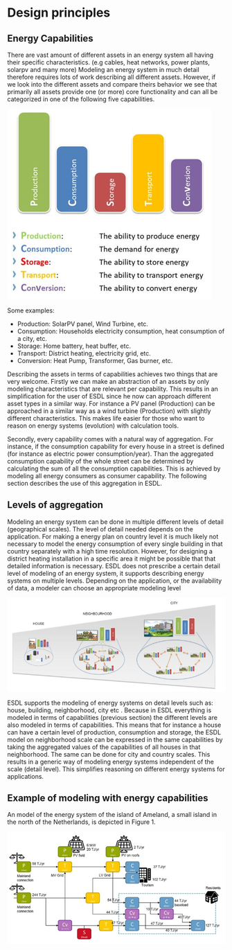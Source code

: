 # Design principles

## Energy Capabilities

There are vast amount of different assets in an energy system all having their specific characteristics. \(e.g cables, heat networks, power plants, solarpv and many more\) Modeling an energy system in much detail therefore requires lots of work describing all different assets. However, if we look into the different assets and compare theirs behavior we see that primarily all assets provide one \(or more\) core functionality and can all be categorized in one of the following five capabilities. 

![](https://github.com/EnergyTransition/ESDL-gitbook/blob/master/Images/Capabilities.JPG?raw=true)

Some examples: 

* Production: 	SolarPV panel, Wind Turbine, etc.
* Consumption: 	Households electricity consumption, heat consumption of a city, etc.
* Storage: 	Home battery, heat buffer, etc.
* Transport:	District heating, electricity grid, etc.
* Conversion:	Heat Pump, Transformer, Gas burner, etc.

Describing the assets in terms of capabilities achieves two things that are very welcome. Firstly we can make an abstraction of an assets by only modeling characteristics that are relevant per capability. This results in an simplification for the user of ESDL since he now can approach different asset types in a similar way. For instance a PV panel \(Production\) can be approached in a similar way as a wind turbine \(Production\) with slightly different characteristics. This makes life easier for those who want to reason on energy systems \(evolution\) with calculation tools. 

Secondly, every capability comes with a natural way of aggregation. For instance, if the consumption capability for every house in a street is defined \(for instance as electric power consumption/year\). Than the aggregated consumption capability of the whole street can be determined by calculating the sum of all the consumption capabilities. This is achieved by modeling all energy consumers as consumer capability. The following section describes the use of this aggregation in ESDL.

## Levels of aggregation

Modeling an energy system can be done in multiple different levels of detail \(geographical scales\). The level of detail needed depends on the application. For making a energy plan on country level it is much likely not necessary to model the energy consumption of every single building in that country separately with a high time resolution. However, for designing a district heating installation in a specific area it might be possible that that detailed information is necessary. ESDL does not prescribe a certain detail level of modeling of an energy system, it supports describing energy systems on multiple levels. Depending on the application, or the availability of data, a modeler can choose an appropriate modeling level

![](https://github.com/EnergyTransition/ESDL-gitbook/blob/master/Images/Aggregation%20Levels.JPG?raw=true)



ESDL supports the modeling of energy systems on detail levels such as: house, building, neighborhood, city etc . Because in ESDL everything is modeled in terms of capabilities \(previous section\) the different levels are also modeled in terms of capabilities. This means that for instance a house can have a certain level of production, consumption and storage, the ESDL model on neighborhood scale can be expressed in the same capabilities by taking the aggregated values of the capabilities of all houses in that neighborhood. The same can be done for city and country scales. This results in a generic way of modeling energy systems independent of the scale \(detail level\). This simplifies reasoning on different energy systems for applications. 

## Example of modeling with energy capabilities

An model of the energy system of the island of Ameland, a small island in the north of the Netherlands, is depicted in Figure 1. 

![](https://github.com/EnergyTransition/ESDL-gitbook/blob/master/Images/Ameland.JPG?raw=true)



